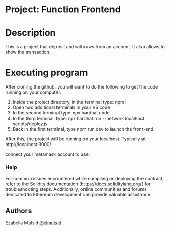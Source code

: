 # Project: Function Frontend
# Description 
This is a project that deposit and withraws from an account. It also allows to show the transaction.

# Executing program

After cloning the github, you will want to do the following to get the code running on your computer.

1. Inside the project directory, in the terminal type: npm i
2. Open two additional terminals in your VS code
3. In the second terminal type: npx hardhat node
4. In the third terminal, type: npx hardhat run --network localhost scripts/deploy.js
5. Back in the first terminal, type npm run dev to launch the front-end.

After this, the project will be running on your localhost. 
Typically at http://localhost:3000/

connect your metamask account to use 

### Help
For common issues encountered while compiling or deploying the contract, refer to the Solidity documentation (https://docs.soliditylang.org/) for troubleshooting steps. Additionally, online communities and forums dedicated to Ethereum development can provide valuable assistance.

## Authors

Ezabella Mulsid
[@elmulsid](https://github.com/elmulsid)
